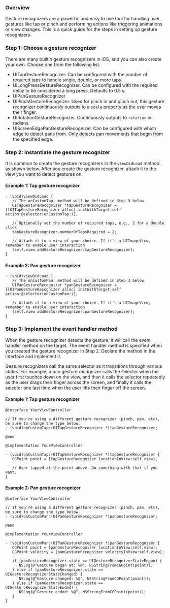 ### Overview

Gesture recognizers are a powerful and easy to use tool for handling user gestures like tap or pinch and performing actions like triggering animations or view changes. This is a quick guide for the steps in setting up gesture recognizers.

### Step 1: Choose a gesture recognizer

There are many builtin gesture recognizers in iOS, and you can also create your own. Choose one from the following list.

- UITapGestureRecognizer. Can be configured with the number of required taps to handle single, double, or more taps.
- UILongPressGestureRecognizer. Can be configured with the required delay to be considered a long press. Defaults to 0.5 s.
- UIPanGestureRecognizer
- UIPinchGestureRecognizer. Used for pinch in and pinch out, this gesture recognizer continuously outputs to a `scale` property as the user moves their finger.
- UIRotationGestureRecognizer. Continuously outputs to `rotation` in radians.
- UIScreenEdgePanGestureRecognizer. Can be configured with which edge to detect pans from. Only detects pan movements that begin from the specified edge.

### Step 2: Instantiate the gesture recognizer

It is common to create the gesture recognizers in the `viewDidLoad` method, as shown below. After you create the gesture recognizer, attach it to the view you want to detect gestures on.

#### Example 1: Tap gesture recognizer

```
- (void)viewDidLoad {
   // The onCustomTap: method will be defined in Step 3 below.
   UITapGestureRecognizer *tapGestureRecognizer = [[UITapGestureRecognizer alloc] initWithTarget:self action:@selector(onCustomTap:)];

   // Optionally set the number of required taps, e.g., 2 for a double click
   tapGestureRecognizer.numberOfTapsRequired = 2;

   // Attach it to a view of your choice. If it's a UIImageView, remember to enable user interaction
   [self.view addGestureRecognizer:tapGestureRecognizer];
}
```

#### Example 2: Pan gesture recognizer

```
- (void)viewDidLoad {
   // The onCustomPan: method will be defined in Step 3 below.
   UIPanGestureRecognizer *panGestureRecognizer = [[UIPanGestureRecognizer alloc] initWithTarget:self action:@selector(onCustomPan:)];

   // Attach it to a view of your choice. If it's a UIImageView, remember to enable user interaction
   [self.view addGestureRecognizer:panGestureRecognizer];
}
```

### Step 3: Implement the event handler method

When the gesture recognizer detects the gesture, it will call the event handler method on the target. The event handler method is specified when you created the gesture recognizer in Step 2. Declare the method in the interface and implement it.

Gesture recognizers call the same selector as it transitions through various states. For example, a pan gesture recognizer calls the selector when the user first touches down on the view, and then it calls the selector repeatedly as the user drags their finger across the screen, and finally it calls the selector one last time when the user lifts their finger off the screen.

#### Example 1: Tap gesture recognizer

```
@interface YourViewController

// If you're using a different gesture recognizer (pinch, pan, etc), be sure to change the type below.
- (void)onCustomTap:(UITapGestureRecognizer *)tapGestureRecognizer;

@end
```

```
@implementation YourViewController

- (void)onCustomTap:(UITapGestureRecognizer *)tapGestureRecognizer {
   CGPoint point = [tapGestureRecognizer locationInView:self.view];

   // User tapped at the point above. Do something with that if you want.
}

```

#### Example 2: Pan gesture recognizer

```
@interface YourViewController

// If you're using a different gesture recognizer (pinch, pan, etc), be sure to change the type below.
- (void)onCustomPan:(UIPanGestureRecognizer *)panGestureRecognizer;

@end
```

```
@implementation YourViewController

- (void)onCustomPan:(UIPanGestureRecognizer *)panGestureRecognizer {
   CGPoint point = [panGestureRecognizer locationInView:self.view];
   CGPoint velocity = [panGestureRecognizer velocityInView:self.view];
    
   if (panGestureRecognizer.state == UIGestureRecognizerStateBegan) {
      NSLog(@"Gesture began at: %@", NSStringFromCGPoint(point));
   } else if (panGestureRecognizer.state == UIGestureRecognizerStateChanged) {
      NSLog(@"Gesture changed: %@", NSStringFromCGPoint(point));    
   } else if (panGestureRecognizer.state == UIGestureRecognizerStateEnded) {
      NSLog(@"Gesture ended: %@", NSStringFromCGPoint(point));
   }
}
```
